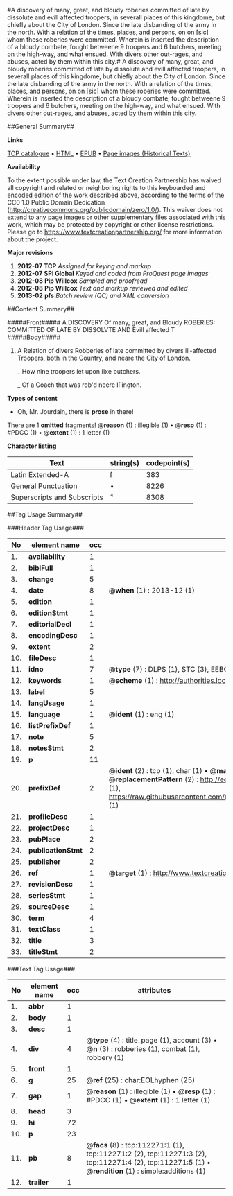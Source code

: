 #A discovery of many, great, and bloudy roberies committed of late by dissolute and evill affected troopers, in severall places of this kingdome, but chiefly about the City of London. Since the late disbanding of the army in the north. With a relation of the times, places, and persons, on on [sic] whom these roberies were committed. Wherein is inserted the description of a bloudy combate, fought betweene 9 troopers and 6 butchers, meeting on the high-way, and what ensued. With divers other out-rages, and abuses, acted by them within this city.#
A discovery of many, great, and bloudy roberies committed of late by dissolute and evill affected troopers, in severall places of this kingdome, but chiefly about the City of London. Since the late disbanding of the army in the north. With a relation of the times, places, and persons, on on [sic] whom these roberies were committed. Wherein is inserted the description of a bloudy combate, fought betweene 9 troopers and 6 butchers, meeting on the high-way, and what ensued. With divers other out-rages, and abuses, acted by them within this city.

##General Summary##

**Links**

[TCP catalogue](http://www.ota.ox.ac.uk/tcp/)  • 
[HTML](http://tei.it.ox.ac.uk/tcp/Texts-HTML/free/A81/A81530.html)  • 
[EPUB](http://tei.it.ox.ac.uk/tcp/Texts-EPUB/free/A81/A81530.epub) • 
[Page images (Historical Texts)](https://historicaltexts.jisc.ac.uk/eebo-99860162e)

**Availability**

To the extent possible under law, the Text Creation Partnership has waived all copyright and related or neighboring rights to this keyboarded and encoded edition of the work described above, according to the terms of the CC0 1.0 Public Domain Dedication (http://creativecommons.org/publicdomain/zero/1.0/). This waiver does not extend to any page images or other supplementary files associated with this work, which may be protected by copyright or other license restrictions. Please go to https://www.textcreationpartnership.org/ for more information about the project.

**Major revisions**

1. __2012-07__ __TCP__ *Assigned for keying and markup*
1. __2012-07__ __SPi Global__ *Keyed and coded from ProQuest page images*
1. __2012-08__ __Pip Willcox__ *Sampled and proofread*
1. __2012-08__ __Pip Willcox__ *Text and markup reviewed and edited*
1. __2013-02__ __pfs__ *Batch review (QC) and XML conversion*

##Content Summary##

#####Front#####
A DISCOVERY Of many, great, and Bloudy ROBERIES: COMMITTED OF LATE BY DISSOLVTE AND Evill affected T
#####Body#####

1. A Relation of divers Robberies of late committed by divers ill-affected Troopers, both in the Country, and neare the City of London.

    _ How nine troopers ſet upon ſixe butchers.

    _ Of a Coach that was rob'd neere Iſlington.

**Types of content**

  * Oh, Mr. Jourdain, there is **prose** in there!

There are 1 **omitted** fragments! 
 @__reason__ (1) : illegible (1)  •  @__resp__ (1) : #PDCC (1)  •  @__extent__ (1) : 1 letter (1)

**Character listing**


|Text|string(s)|codepoint(s)|
|---|---|---|
|Latin Extended-A|ſ|383|
|General Punctuation|•|8226|
|Superscripts             and Subscripts|⁴|8308|

##Tag Usage Summary##

###Header Tag Usage###

|No|element name|occ|attributes|
|---|---|---|---|
|1.|__availability__|1||
|2.|__biblFull__|1||
|3.|__change__|5||
|4.|__date__|8| @__when__ (1) : 2013-12 (1)|
|5.|__edition__|1||
|6.|__editionStmt__|1||
|7.|__editorialDecl__|1||
|8.|__encodingDesc__|1||
|9.|__extent__|2||
|10.|__fileDesc__|1||
|11.|__idno__|7| @__type__ (7) : DLPS (1), STC (3), EEBO-CITATION (1), PROQUEST (1), VID (1)|
|12.|__keywords__|1| @__scheme__ (1) : http://authorities.loc.gov/ (1)|
|13.|__label__|5||
|14.|__langUsage__|1||
|15.|__language__|1| @__ident__ (1) : eng (1)|
|16.|__listPrefixDef__|1||
|17.|__note__|5||
|18.|__notesStmt__|2||
|19.|__p__|11||
|20.|__prefixDef__|2| @__ident__ (2) : tcp (1), char (1)  •  @__matchPattern__ (2) : ([0-9\-]+):([0-9IVX]+) (1), (.+) (1)  •  @__replacementPattern__ (2) : http://eebo.chadwyck.com/downloadtiff?vid=$1&page=$2 (1), https://raw.githubusercontent.com/textcreationpartnership/Texts/master/tcpchars.xml#$1 (1)|
|21.|__profileDesc__|1||
|22.|__projectDesc__|1||
|23.|__pubPlace__|2||
|24.|__publicationStmt__|2||
|25.|__publisher__|2||
|26.|__ref__|1| @__target__ (1) : http://www.textcreationpartnership.org/docs/. (1)|
|27.|__revisionDesc__|1||
|28.|__seriesStmt__|1||
|29.|__sourceDesc__|1||
|30.|__term__|4||
|31.|__textClass__|1||
|32.|__title__|3||
|33.|__titleStmt__|2||


###Text Tag Usage###

|No|element name|occ|attributes|
|---|---|---|---|
|1.|__abbr__|1||
|2.|__body__|1||
|3.|__desc__|1||
|4.|__div__|4| @__type__ (4) : title_page (1), account (3)  •  @__n__ (3) : robberies (1), combat (1), robbery (1)|
|5.|__front__|1||
|6.|__g__|25| @__ref__ (25) : char:EOLhyphen (25)|
|7.|__gap__|1| @__reason__ (1) : illegible (1)  •  @__resp__ (1) : #PDCC (1)  •  @__extent__ (1) : 1 letter (1)|
|8.|__head__|3||
|9.|__hi__|72||
|10.|__p__|23||
|11.|__pb__|8| @__facs__ (8) : tcp:112271:1 (1), tcp:112271:2 (2), tcp:112271:3 (2), tcp:112271:4 (2), tcp:112271:5 (1)  •  @__rendition__ (1) : simple:additions (1)|
|12.|__trailer__|1||
